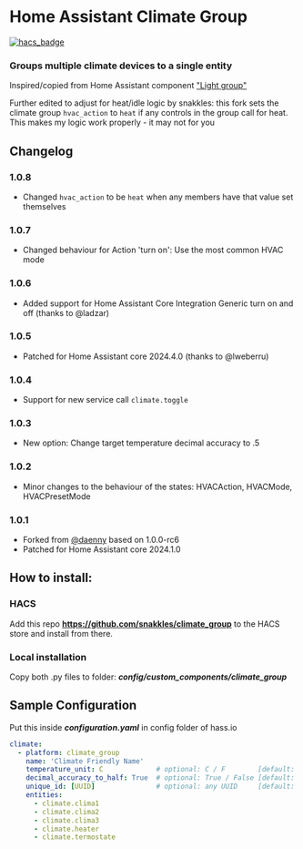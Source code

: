 # Home Assistant Climate Group

[![hacs_badge](https://img.shields.io/badge/HACS-Custom-orange.svg)](https://github.com/custom-components/hacs)

### Groups multiple climate devices to a single entity

Inspired/copied from Home Assistant component ["Light group"](https://github.com/home-assistant/home-assistant/blob/dev/homeassistant/components/group/light.py)

Further edited to adjust for heat/idle logic by snakkles: this fork sets the climate group `hvac_action` to `heat` if any controls in the group call for heat. This makes my logic work properly - it may not for you

## Changelog

### 1.0.8
- Changed `hvac_action` to be `heat` when any members have that value set themselves

### 1.0.7
- Changed behaviour for Action 'turn on': Use the most common HVAC mode

### 1.0.6
- Added support for Home Assistant Core Integration Generic turn on and off (thanks to @ladzar)

### 1.0.5
- Patched for Home Assistant core 2024.4.0 (thanks to @lweberru)

### 1.0.4
- Support for new service call `climate.toggle`

### 1.0.3
- New option: Change target temperature decimal accuracy to .5

### 1.0.2
- Minor changes to the behaviour of the states: HVACAction, HVACMode, HVACPresetMode

### 1.0.1
- Forked from [@daenny]((https://github.com/bjrnptrsn/climate_group)) based on 1.0.0-rc6
- Patched for Home Assistant core 2024.1.0



## How to install:

### HACS
Add this repo **https://github.com/snakkles/climate_group** to the HACS store and install from there.

### Local installation
Copy both .py files to folder: ***config/custom_components/climate_group***

## Sample Configuration

Put this inside ***configuration.yaml*** in config folder of hass.io

```yaml
climate:
  - platform: climate_group
    name: 'Climate Friendly Name'
    temperature_unit: C             # optional: C / F        [default: C]
    decimal_accuracy_to_half: True  # optional: True / False [default: False]
    unique_id: [UUID]               # optional: any UUID     [default: None]
    entities:
      - climate.clima1
      - climate.clima2
      - climate.clima3
      - climate.heater
      - climate.termostate
```